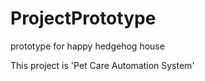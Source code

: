 # ProjectPrototype
prototype for happy hedgehog house

This project is 'Pet Care Automation System'
